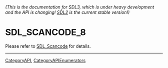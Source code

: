 ###### (This is the documentation for SDL3, which is under heavy development and the API is changing! [SDL2](https://wiki.libsdl.org/SDL2/) is the current stable version!)
# SDL_SCANCODE_8

Please refer to [SDL_Scancode](SDL_Scancode) for details.

----
[CategoryAPI](CategoryAPI), [CategoryAPIEnumerators](CategoryAPIEnumerators)

